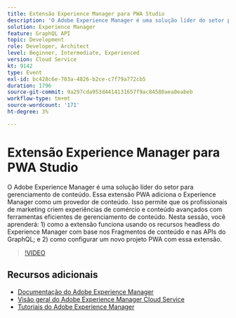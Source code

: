 ```yaml
---
title: Extensão Experience Manager para PWA Studio
description: 'O Adobe Experience Manager é uma solução líder do setor para gerenciamento de conteúdo. Essa extensão PWA adiciona o Experience Manager como um provedor de conteúdo. Isso permite que os profissionais de marketing criem experiências de comércio e conteúdo avançados com ferramentas eficientes de gerenciamento de conteúdo. Nesta sessão, você aprenderá: 1) como a extensão funciona usando os recursos headless do Experience Manager com base nos Fragmentos de conteúdo e nas APIs do GraphQL; e 2) como configurar um novo projeto PWA com essa extensão.'
solution: Experience Manager
feature: GraphQL API
topic: Development
role: Developer, Architect
level: Beginner, Intermediate, Experienced
version: Cloud Service
kt: 9142
type: Event
exl-id: bc428c6e-703a-4826-b2ce-c7f79a772cb5
duration: 1796
source-git-commit: 9a297cda953d4414131657f9ac84580aea0eabeb
workflow-type: tm+mt
source-wordcount: '171'
ht-degree: 3%

---
```


# Extensão Experience Manager para PWA Studio

O Adobe Experience Manager é uma solução líder do setor para gerenciamento de conteúdo. Essa extensão PWA adiciona o Experience Manager como um provedor de conteúdo. Isso permite que os profissionais de marketing criem experiências de comércio e conteúdo avançados com ferramentas eficientes de gerenciamento de conteúdo. Nesta sessão, você aprenderá: 1) como a extensão funciona usando os recursos headless do Experience Manager com base nos Fragmentos de conteúdo e nas APIs do GraphQL; e 2) como configurar um novo projeto PWA com essa extensão.

>[!VIDEO](https://video.tv.adobe.com/v/337581/?quality=12&learn=on&hidetitle=true)

## Recursos adicionais

- [Documentação do Adobe Experience Manager](https://experienceleague.adobe.com/docs/experience-manager-cloud-service.html)
- [Visão geral do Adobe Experience Manager Cloud Service](https://experienceleague.adobe.com/docs/experience-manager-cloud-service/overview/home.html)
- [Tutoriais do Adobe Experience Manager](https://experienceleague.adobe.com/docs/experience-manager-tutorials.html)
